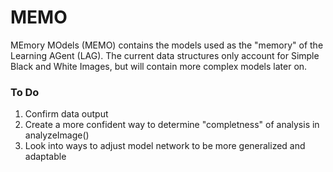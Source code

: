 # MEMO

MEmory MOdels (MEMO) contains the models used as the "memory" of the Learning AGent (LAG). The current data structures only account for Simple Black and White Images, but will contain more complex models later on.

### To Do

1. Confirm data output
2. Create a more confident way to determine "completness" of analysis in analyzeImage()
3. Look into ways to adjust model network to be more generalized and adaptable
